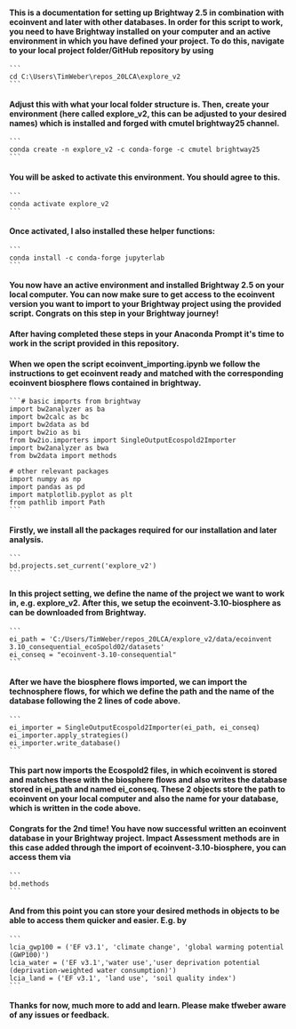 #### This is a documentation for setting up Brightway 2.5 in combination with ecoinvent and later with other databases. In order for this script to work, you need to have Brightway installed on your computer and an active environment in which you have defined your project. To do this, navigate to your local project folder/GitHub repository by using

    ```
    cd C:\Users\TimWeber\repos_20LCA\explore_v2
    ```

#### Adjust this with what your local folder structure is. Then, create your environment (here called explore_v2, this can be adjusted to your desired names) which is installed and forged with cmutel brightway25 channel.

    ```
    conda create -n explore_v2 -c conda-forge -c cmutel brightway25
    ```

#### You will be asked to activate this environment. You should agree to this.

    ```
    conda activate explore_v2
    ```

#### Once activated, I also installed these helper functions:

    ```
    conda install -c conda-forge jupyterlab
    ```

#### You now have an active environment and installed Brightway 2.5 on your local computer. You can now make sure to get access to the ecoinvent version you want to import to your Brightway project using the provided script. Congrats on this step in your Brightway journey!

#### After having completed these steps in your Anaconda Prompt it's time to work in the script provided in this repository.

#### When we open the script ecoinvent_importing.ipynb we follow the instructions to get ecoinvent ready and matched with the corresponding ecoinvent biosphere flows contained in brightway. 

    ```# basic imports from brightway
    import bw2analyzer as ba
    import bw2calc as bc
    import bw2data as bd
    import bw2io as bi
    from bw2io.importers import SingleOutputEcospold2Importer
    import bw2analyzer as bwa
    from bw2data import methods

    # other relevant packages
    import numpy as np
    import pandas as pd
    import matplotlib.pyplot as plt
    from pathlib import Path
    ```
 
#### Firstly, we install all the packages required for our installation and later analysis.

    ```
    bd.projects.set_current('explore_v2')
    ```

#### In this project setting, we define the name of the project we want to work in, e.g. explore_v2. After this, we setup the ecoinvent-3.10-biosphere as can be downloaded from Brightway.

    ```
    ei_path = 'C:/Users/TimWeber/repos_20LCA/explore_v2/data/ecoinvent 3.10_consequential_ecoSpold02/datasets'
    ei_conseq = "ecoinvent-3.10-consequential"
    ```

#### After we have the biosphere flows imported, we can import the technosphere flows, for which we define the path and the name of the database following the 2 lines of code above.

    ```
    ei_importer = SingleOutputEcospold2Importer(ei_path, ei_conseq)
    ei_importer.apply_strategies()
    ei_importer.write_database()
    ```

#### This part now imports the Ecospold2 files, in which ecoinvent is stored and matches these with the biosphere flows and also writes the database stored in ei_path and named ei_conseq. These 2 objects store the path to ecoinvent on your local computer and also the name for your database, which is written in the code above.

#### Congrats for the 2nd time! You have now successful written an ecoinvent database in your Brightway project. Impact Assessment methods are in this case added through the import of ecoinvent-3.10-biosphere, you can access them via

    ```
    bd.methods
    ```

#### And from this point you can store your desired methods in objects to be able to access them quicker and easier. E.g. by

    ```
    lcia_gwp100 = ('EF v3.1', 'climate change', 'global warming potential (GWP100)')
    lcia_water = ('EF v3.1','water use','user deprivation potential (deprivation-weighted water consumption)')
    lcia_land = ('EF v3.1', 'land use', 'soil quality index')
    ```

#### Thanks for now, much more to add and learn. Please make tfweber aware of any issues or feedback.